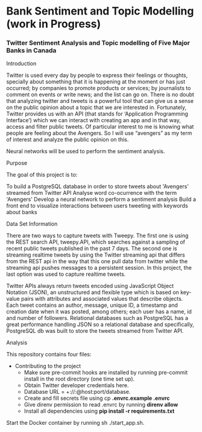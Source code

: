 # Bank Sentiment and Topic Modelling  (work in Progress) #
### Twitter Sentiment Analysis and Topic modelling of Five Major Banks in Canada ###

Introduction

Twitter is used every day by people to express their feelings or thoughts, specially about something that it is happening at the moment or has just occurred; by companies to promote products or services; by journalists to comment on events or write news; and the list can go on. There is no doubt that analyzing twitter and tweets is a powerful tool that can give us a sense on the public opinion about a topic that we are interested in. Fortunately, Twitter provides us with an API (that stands for ‘Application Programming Interface’) which we can interact with creating an app and in that way, access and filter public tweets. Of particular interest to me is knowing what people are feeling about the Avengers. So I will use “avengers” as my term of interest and analyze the public opinion on this.

Neural networks will be used to perform the sentiment analysis. 

Purpose

The goal of this project is to:

To build a PostgreSQL database in order to store tweets about 'Avengers' streamed from Twitter API
Analyse word co-ocurrence with the term 'Avengers'
Develop a neural network to perform a sentiment analysis
Build a front end to visualize interactions between users tweeting with keywords about banks

Data Set Information

There are two ways to capture tweets with Tweepy. The first one is using the REST search API, tweepy.API, which searches against a sampling of recent public tweets published in the past 7 days. The second one is streaming realtime tweets by using the Twitter streaming api that differs from the REST api in the way that this one pull data from twitter while the streaming api pushes messages to a persistent session. In this project, the last option was used to capture realtime tweets.

Twitter APIs always return tweets encoded using JavaScript Object Notation (JSON), an unstructured and flexible type which is based on key-value pairs with attributes and associated values that describe objects. Each tweet contains an author, message, unique ID, a timestamp and creation date when it was posted, among others; each user has a name, id and number of followers. Relational databases such as PostgreSQL has a great performance handling JSON so a relational database and specifically, PostgreSQL db was built to store the tweets streamed from Twitter API.

Analysis

This repository contains four files:



























* Contributing to the project
	* Make sure pre-commit hooks are installed by running pre-commit install in the root directory (one time set up).
	* Obtain Twitter developer credentials here.
	* Database URL = <dialect>+<driver>://<user>:<password>@host:port/database.
	* Create and fill secrets file using cp **.envrc.example .envrc**
	* Give direnv permission to read .envrc by running **direnv allow**
	* Install all dependencies using **pip install -r requirements.txt**
	
Start the Docker container by running sh ./start_app.sh.
